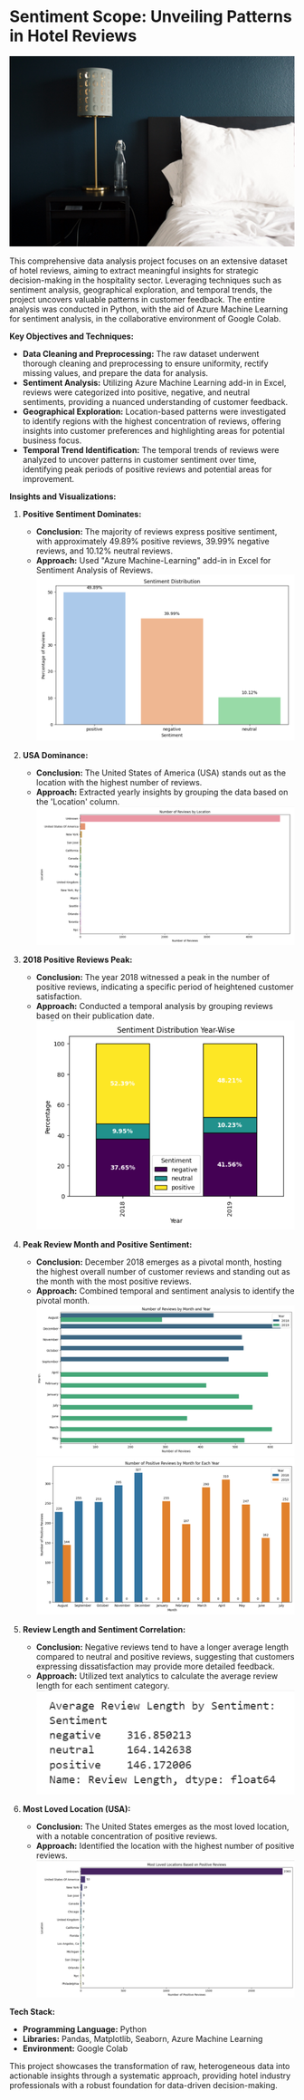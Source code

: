 # Sentiment Scope: Unveiling Patterns in Hotel Reviews

![Hotel](https://github.com/Shaishta-Anjum/Sentiment-Scope-Unveiling-Patterns-in-Hotel-Reviews/blob/main/Visualizations/rhema-kallianpur-uocSnWMhnAs-unsplash.jpg?raw=true)

This comprehensive data analysis project focuses on an extensive dataset of hotel reviews, aiming to extract meaningful insights for strategic decision-making in the hospitality sector. Leveraging techniques such as sentiment analysis, geographical exploration, and temporal trends, the project uncovers valuable patterns in customer feedback. The entire analysis was conducted in Python, with the aid of Azure Machine Learning for sentiment analysis, in the collaborative environment of Google Colab.

**Key Objectives and Techniques:**
- **Data Cleaning and Preprocessing:** The raw dataset underwent thorough cleaning and preprocessing to ensure uniformity, rectify missing values, and prepare the data for analysis.
- **Sentiment Analysis:** Utilizing Azure Machine Learning add-in in Excel, reviews were categorized into positive, negative, and neutral sentiments, providing a nuanced understanding of customer feedback.
- **Geographical Exploration:** Location-based patterns were investigated to identify regions with the highest concentration of reviews, offering insights into customer preferences and highlighting areas for potential business focus.
- **Temporal Trend Identification:** The temporal trends of reviews were analyzed to uncover patterns in customer sentiment over time, identifying peak periods of positive reviews and potential areas for improvement.

**Insights and Visualizations:**
1. **Positive Sentiment Dominates:**
   - **Conclusion:** The majority of reviews express positive sentiment, with approximately 49.89% positive reviews, 39.99% negative reviews, and 10.12% neutral reviews.
   - **Approach:** Used "Azure Machine-Learning" add-in in Excel for Sentiment Analysis of Reviews.
     ![Visualization](https://github.com/Shaishta-Anjum/Sentiment-Scope-Unveiling-Patterns-in-Hotel-Reviews/blob/main/Visualizations/1%20(1).png?raw=true)

2. **USA Dominance:**
   - **Conclusion:** The United States of America (USA) stands out as the location with the highest number of reviews.
   - **Approach:** Extracted yearly insights by grouping the data based on the 'Location' column.
     ![Visualization](https://github.com/Shaishta-Anjum/Sentiment-Scope-Unveiling-Patterns-in-Hotel-Reviews/blob/main/Visualizations/1%20(3).png?raw=true)

3. **2018 Positive Reviews Peak:**
   - **Conclusion:** The year 2018 witnessed a peak in the number of positive reviews, indicating a specific period of heightened customer satisfaction.
   - **Approach:** Conducted a temporal analysis by grouping reviews based on their publication date.
     ![Visualization](https://github.com/Shaishta-Anjum/Sentiment-Scope-Unveiling-Patterns-in-Hotel-Reviews/blob/main/Visualizations/1%20(2).png?raw=true)

4. **Peak Review Month and Positive Sentiment:**
   - **Conclusion:** December 2018 emerges as a pivotal month, hosting the highest overall number of customer reviews and standing out as the month with the most positive reviews.
   - **Approach:** Combined temporal and sentiment analysis to identify the pivotal month.
     ![Visualization](https://github.com/Shaishta-Anjum/Sentiment-Scope-Unveiling-Patterns-in-Hotel-Reviews/blob/main/Visualizations/1%20(5).png?raw=true)
     ![Visualization](https://github.com/Shaishta-Anjum/Sentiment-Scope-Unveiling-Patterns-in-Hotel-Reviews/blob/main/Visualizations/1%20(7).png?raw=true)

5. **Review Length and Sentiment Correlation:**
   - **Conclusion:** Negative reviews tend to have a longer average length compared to neutral and positive reviews, suggesting that customers expressing dissatisfaction may provide more detailed feedback.
   - **Approach:** Utilized text analytics to calculate the average review length for each sentiment category.
     ![Visualization](https://github.com/Shaishta-Anjum/Sentiment-Scope-Unveiling-Patterns-in-Hotel-Reviews/blob/main/Visualizations/Screenshot%202023-12-28%20004158.png?raw=true)

6. **Most Loved Location (USA):**
   - **Conclusion:** The United States emerges as the most loved location, with a notable concentration of positive reviews.
   - **Approach:** Identified the location with the highest number of positive reviews.
     ![Visualization](https://github.com/Shaishta-Anjum/Sentiment-Scope-Unveiling-Patterns-in-Hotel-Reviews/blob/main/Visualizations/1%20(6).png?raw=true)

**Tech Stack:**
- **Programming Language:** Python
- **Libraries:** Pandas, Matplotlib, Seaborn, Azure Machine Learning
- **Environment:** Google Colab

This project showcases the transformation of raw, heterogeneous data into actionable insights through a systematic approach, providing hotel industry professionals with a robust foundation for data-driven decision-making.
